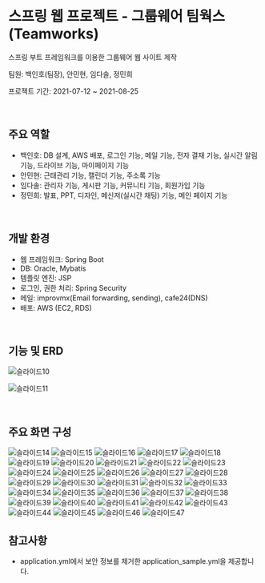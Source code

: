 # 스프링 웹 프로젝트 - 그룹웨어 팀웍스(Teamworks)

스프링 부트 프레임워크를 이용한 그룹웨어 웹 사이트 제작

팀원: 백인호(팀장), 안민현, 임다솔, 정민희

프로젝트 기간: 2021-07-12 ~ 2021-08-25

<br>

## 주요 역할

- 백인호: DB 설계, AWS 배포, 로그인 기능, 메일 기능, 전자 결재 기능, 실시간 알림 기능, 드라이브 기능, 마이페이지 기능
- 안민현: 근태관리 기능, 캘린더 기능, 주소록 기능
- 임다솔: 관리자 기능, 게시판 기능, 커뮤니티 기능, 회원가입 기능
- 정민희: 발표, PPT, 디자인, 메신저(실시간 채팅) 기능, 메인 페이지 기능

<br>

## 개발 환경

- 웹 프레임워크: Spring Boot
- DB: Oracle, Mybatis
- 템플릿 엔진: JSP
- 로그인, 권한 처리: Spring Security
- 메일: improvmx(Email forwarding, sending), cafe24(DNS)
- 배포: AWS (EC2, RDS)

<br>

## 기능 및 ERD

![슬라이드10](https://user-images.githubusercontent.com/70236767/136727798-344a26ca-8957-446c-8f1d-b3a604088e78.JPG)

![슬라이드11](https://user-images.githubusercontent.com/70236767/136727772-ee07c0cd-1213-48a2-b806-14e1f0cf4f9d.JPG)



<br>

## 주요 화면 구성

![슬라이드14](https://user-images.githubusercontent.com/70236767/136727571-3368032d-56dc-4d59-b6e6-73b66f0ddf1b.JPG)
![슬라이드15](https://user-images.githubusercontent.com/70236767/136727574-b77c1e74-bbbb-44de-95ca-8b8fc97c0d3f.JPG)
![슬라이드16](https://user-images.githubusercontent.com/70236767/136727576-2c74a2f2-d6a9-4e9c-a706-0ddce5d84b45.JPG)
![슬라이드17](https://user-images.githubusercontent.com/70236767/136727580-60faa204-6ed1-408e-bcad-1d505ea41399.JPG)
![슬라이드18](https://user-images.githubusercontent.com/70236767/136727581-ae6bf21d-986e-4cff-9a7f-9d10863ba948.JPG)
![슬라이드19](https://user-images.githubusercontent.com/70236767/136727582-0001b30a-3d3f-4e2c-afd9-d312c804e44d.JPG)
![슬라이드20](https://user-images.githubusercontent.com/70236767/136727583-ecba1db5-b979-47cc-83e6-e2faf8ba17c8.JPG)
![슬라이드21](https://user-images.githubusercontent.com/70236767/136727584-6f6bf6aa-59d4-4279-b8a6-0ad01650206b.JPG)
![슬라이드22](https://user-images.githubusercontent.com/70236767/136727586-98095e94-6b65-4c79-92ad-997887557659.JPG)
![슬라이드23](https://user-images.githubusercontent.com/70236767/136727588-93f38a50-b8f3-4f42-863e-02e5e489ba89.JPG)
![슬라이드24](https://user-images.githubusercontent.com/70236767/136727590-23478435-5937-49d4-bdf4-29a1a45c9585.JPG)
![슬라이드25](https://user-images.githubusercontent.com/70236767/136727592-ca72ce0e-5103-455f-9cd9-cad6bac67c9a.JPG)
![슬라이드26](https://user-images.githubusercontent.com/70236767/136727593-64442d9d-14bd-4a3d-b6a5-ccd690aaf503.JPG)
![슬라이드27](https://user-images.githubusercontent.com/70236767/136727595-7201669d-d3d1-4e92-9682-14fa802ffe6c.JPG)
![슬라이드28](https://user-images.githubusercontent.com/70236767/136727596-b094ad72-e77d-4ce8-8145-3f558dd6a84d.JPG)
![슬라이드29](https://user-images.githubusercontent.com/70236767/136727599-5d4a3706-6c3f-42e4-aed2-028b42a42583.JPG)
![슬라이드30](https://user-images.githubusercontent.com/70236767/136727601-a1758d4a-23a5-4749-b829-1a46db88e1db.JPG)
![슬라이드31](https://user-images.githubusercontent.com/70236767/136727603-22030ac0-b4c1-4a92-b89f-e0e6e0956029.JPG)
![슬라이드32](https://user-images.githubusercontent.com/70236767/136727604-08c94fa2-9089-40cb-912a-40061e708664.JPG)
![슬라이드33](https://user-images.githubusercontent.com/70236767/136727606-2a292640-cf78-414e-bddf-3dccabebc3c2.JPG)
![슬라이드34](https://user-images.githubusercontent.com/70236767/136727607-37a2f7a0-c1fd-4735-aab1-52c03f38ae3b.JPG)
![슬라이드35](https://user-images.githubusercontent.com/70236767/136727608-dac02788-9705-4987-a0da-820b7125b9bd.JPG)
![슬라이드36](https://user-images.githubusercontent.com/70236767/136727609-c144662b-e029-46f5-abf1-0f4b5abc4e6c.JPG)
![슬라이드37](https://user-images.githubusercontent.com/70236767/136727611-c0b3c9a2-e529-4538-adaf-dba380defa07.JPG)
![슬라이드38](https://user-images.githubusercontent.com/70236767/136727612-24b29951-8bb9-484d-9755-d5ee044fe835.JPG)
![슬라이드39](https://user-images.githubusercontent.com/70236767/136727614-9b602192-cdd2-4ec8-9bd9-6859261eec9b.JPG)
![슬라이드40](https://user-images.githubusercontent.com/70236767/136727616-c1d7b129-f3d2-4939-b0e1-cb845620a75a.JPG)
![슬라이드41](https://user-images.githubusercontent.com/70236767/136727617-3b3c07ce-1f7c-4219-93ab-e818d87da1e0.JPG)
![슬라이드42](https://user-images.githubusercontent.com/70236767/136727618-ed94183c-ffc3-4fb4-bfe1-1c7f3a2b2a8b.JPG)
![슬라이드43](https://user-images.githubusercontent.com/70236767/136727622-9ca60b06-9d2d-4821-8e4f-aa2be92c62d8.JPG)
![슬라이드44](https://user-images.githubusercontent.com/70236767/136727623-e23f568f-384a-4a26-b750-777487571151.JPG)
![슬라이드45](https://user-images.githubusercontent.com/70236767/136727624-f2c0d090-7c9e-4911-89fc-c35ea6adaf0e.JPG)
![슬라이드46](https://user-images.githubusercontent.com/70236767/136727626-7e310777-97e8-44af-b523-daaeb594e91c.JPG)
![슬라이드47](https://user-images.githubusercontent.com/70236767/136727627-21b913df-4d7e-44fc-a6e9-7dca510c0077.JPG)



## 참고사항

- application.yml에서 보안 정보를 제거한 application_sample.yml을 제공합니다. 
